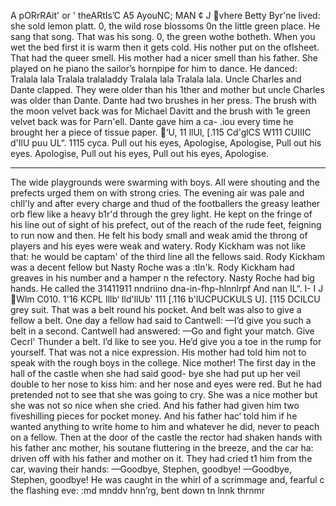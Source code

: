 A pORrRAit' or ' theARtIs’C A5 AyouNC; MAN
¢
J
vhere Betty Byr'ne lived: she sold lemon platt.
0, the wild rose blossoms 0n the little green place.
He sang that song. That was his song.
0, the green wothe botheth.
When you wet the bed first it is warm then it gets cold. His nother put on the oflsheet. That had the queer smell.
His mother had a nicer smell than his father. She played on he piano the sailor’s hornpipe for him to dance. He danced:
Tralala lala Tralala tralaladdy Tralala lala Tralala lala.
Uncle Charles and Dante clapped. They were older than his 1ther and mother but uncle Charles was older than Dante.
Dante had two brushes in her press. The brush with the moon velvet back was for Michael Davitt and the brush with 1e green velvet back was for Parn'ell. Dante gave him a ca- .iou every time he brought her a piece of tissue paper.
‘U, 11 llUl, [.115 Cd'glCS W111 CUIIIC d'IlU puu UL“. 1115 cyca.
Pull out his eyes, Apologise, Apologise, Pull out his eyes.
Apologise, Pull out his eyes, Pull out his eyes, Apologise.
* * *
The wide playgrounds were swarming with boys. All were shouting and the prefects urged them on with strong cries. The evening air was pale and chll'ly and after every charge and thud of the footballers the greasy leather orb flew like a heavy b1r'd through the grey light. He kept on the fringe of his line out of sight of his prefect, out of the reach of the rude feet, feigning to run now and then. He felt his body small and weak amid the throng of players and his eyes were weak and watery. Rody Kickham was not like that: he would be captam' of the third line all the fellows said.
Rody Kickham was a decent fellow but Nasty Roche was a :tln'k. Rody Kickham had greaves in his number and a hamper n the refectory. Nasty Roche had big hands. He called the 31411911 nndriino dna-in-fhp-hlnnlrpf And nan IL“. I- I J
Wlm C010. 1'16 KCPL Illb‘ Ild'llUb' 111 [.116 b'lUCPUCKULS U]. [115 DCILCU grey suit. That was a belt round his pocket. And belt was also to give a fellow a belt. One day a fellow had said to Cantwell:
—I’d give you such a belt in a second. Cantwell had answered: —Go and fight your match. Give Cecrl' Thunder a belt. I’d like to see you. He’d give you a toe in the rump for yourself.
That was not a nice expression. His mother had told him not to speak with the rough boys in the college. Nice mother! The first day in the hall of the castle when she had said good- bye she had put up her veil double to her nose to kiss him: and her nose and eyes were red. But he had pretended not to see that she was going to cry. She was a nice mother but she was not so nice when she cried. And his father had given him two fiveshilling pieces for pocket money. And his father hac‘ told him if he wanted anything to write home to him and whatever he did, never to peach on a fellow. Then at the door of the castle the rector had shaken hands with his father anc mother, his soutane fluttering in the breeze, and the car ha: driven off with his father and mother on it. They had cried t1 him from the car, waving their hands:
—Goodbye, Stephen, goodbye! —Goodbye, Stephen, goodbye! He was caught in the whirl of a scrimmage and, fearful c the flashing eve: :md mnddv hnn’rg, bent down tn lnnk thrnmr
